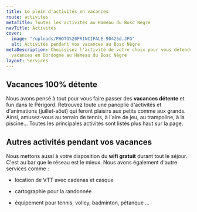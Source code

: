 ```yaml
---
title: Le plein d'activités en vacances
route: activites
metaTitle: Toutes les activités au Hameau du Bosc Nègre
navTitle: Activités
cover:
  image: "/uploads/PHOTO%20PRINCIPALE-90425d.JPG"
  alt: Activités pendant vos vacances au Bosc Nègre
metaDescription: Choissisez l'activité de votre choix pour vous détendre pendant vos
  vacances en Dordogne au Hameau du Bosc Nègre
layout: Services
---
```


## Vacances 100% détente

Nous avons pensé à tout pour vous faire passer des **vacances détente** et fun dans le Périgord.
Retrouvez toute une panoplie d'activités et d'animations (juillet-aôut) qui feront plaisirs aux petits comme aux grands. Ainsi, amusez-vous au terrain de tennis, à l'aire de jeu, au trampoline, à la piscine... Toutes les principales activités sont listés plus haut sur la page.

## Autres activités pendant vos vacances

Nous mettons aussi à votre disposition du **wifi gratuit** durant tout le séjour. C'est au bar que le réseau est le mieux.
Nous avons également d'autre services comme :

* location de VTT avec cadenas et casque

* cartographie pour la randonnée

* équipement pour tennis, volley, badminton, pétanque ...
  